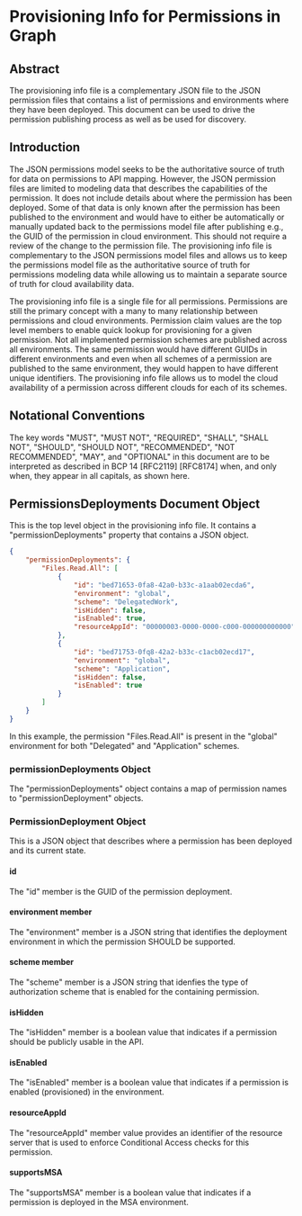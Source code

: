 # Provisioning Info for Permissions in Graph

## Abstract

The provisioning info file is a complementary JSON file to the JSON permission files that contains a list of permissions and environments where they have been deployed. This document can be used to drive the permission publishing process as well as be used for discovery.

## Introduction

The JSON permissions model seeks to be the authoritative source of truth for data on permissions to API mapping. However, the JSON permission files are limited to modeling data that describes the capabilities of the permission. It does not include details about where the permission has been deployed. Some of that data is only known after the permission has been published to the environment and would have to either be automatically or manually updated back to the permissions model file after publishing e.g., the GUID of the permission in cloud environment. This should not require a review of the change to the permission file. The provisioning info file is complementary to the JSON permissions model files and allows us to keep the permissions model file as the authoritative source of truth for permissions modeling data while allowing us to maintain a separate source of truth for cloud availability data.

The provisioning info file is a single file for all permissions. Permissions are still the primary concept with a many to many relationship between permissions and cloud environments. Permission claim values are the top level members to enable quick lookup for provisioning for a given permission. Not all implemented permission schemes are published across all environments. The same permission would have different GUIDs in different environments and even when all schemes of a permission are published to the same environment, they would happen to have different unique identifiers. The provisioning info file allows us to model the cloud availability of a permission across different clouds for each of its schemes.

## Notational Conventions

The key words "MUST", "MUST NOT", "REQUIRED", "SHALL", "SHALL NOT", "SHOULD", "SHOULD NOT", "RECOMMENDED", "NOT RECOMMENDED", "MAY", and "OPTIONAL" in this document are to be interpreted as described in BCP 14 [RFC2119] [RFC8174] when, and only when, they appear in all capitals, as shown here.

## <a name="permissionsDeploymentDocumentObject"></a> PermissionsDeployments Document Object

This is the top level object in the provisioning info file. It contains a "permissionDeployments" property that contains a JSON object.

```json
{
    "permissionDeployments": {
        "Files.Read.All": [
            {
                "id": "bed71653-0fa8-42a0-b33c-a1aab02ecda6",
                "environment": "global",
                "scheme": "DelegatedWork",
                "isHidden": false,
                "isEnabled": true,
                "resourceAppId": "00000003-0000-0000-c000-000000000000"
            },
            {
                "id": "bed71753-0fq8-42a2-b33c-c1acb02ecd17",
                "environment": "global",
                "scheme": "Application",
                "isHidden": false,
                "isEnabled": true
            }
        ]
    }
}
```

In this example, the permission "Files.Read.All" is present in the "global" environment for both "Delegated" and "Application" schemes. 

### permissionDeployments Object

The "permissionDeployments" object contains a map of  permission names to "permissionDeployment" objects.

### <a name="permissionDeploymentObject"></a>PermissionDeployment Object

This is a JSON object that describes where a permission has been deployed and its current state.

#### id
The "id" member is the GUID of the permission deployment.

#### environment member

The "environment" member is a JSON string that identifies the deployment environment in which the permission SHOULD be supported.

#### scheme member
The "scheme" member is a JSON string that idenfies the type of authorization scheme that is enabled for the containing permission.

#### isHidden
The "isHidden" member is a boolean value that indicates if a permission should be publicly usable in the API.

#### isEnabled
The "isEnabled" member is a boolean value that indicates if a permission is enabled (provisioned) in the environment.

#### resourceAppId
The "resourceAppId" member value provides an identifier of the resource server that is used to enforce Conditional Access checks for this permission.

#### supportsMSA
The "supportsMSA" member is a boolean value that indicates if a permission is deployed in the MSA environment.

